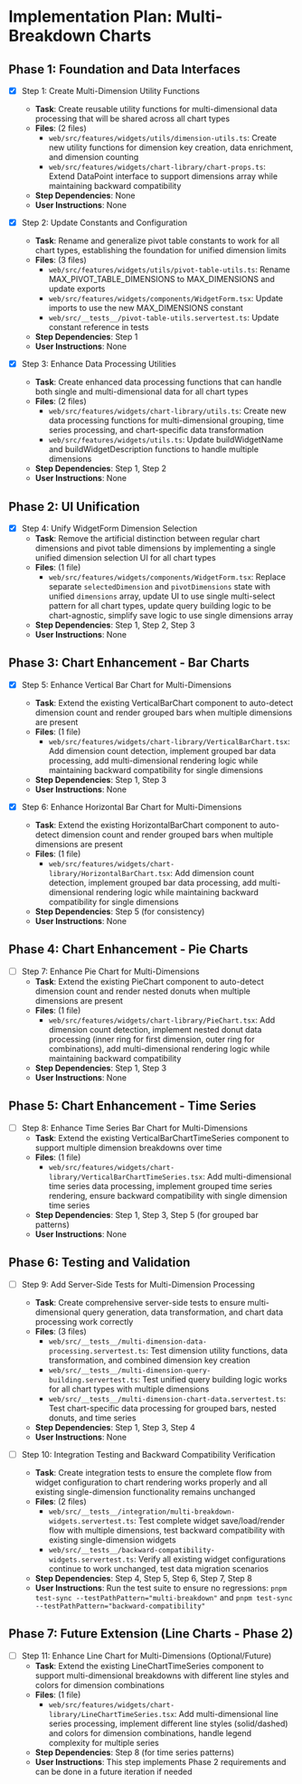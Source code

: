 # Implementation Plan: Multi-Breakdown Charts

## Phase 1: Foundation and Data Interfaces

- [x] Step 1: Create Multi-Dimension Utility Functions
  - **Task**: Create reusable utility functions for multi-dimensional data processing that will be shared across all chart types
  - **Files**: (2 files)
    - `web/src/features/widgets/utils/dimension-utils.ts`: Create new utility functions for dimension key creation, data enrichment, and dimension counting
    - `web/src/features/widgets/chart-library/chart-props.ts`: Extend DataPoint interface to support dimensions array while maintaining backward compatibility
  - **Step Dependencies**: None
  - **User Instructions**: None

- [x] Step 2: Update Constants and Configuration
  - **Task**: Rename and generalize pivot table constants to work for all chart types, establishing the foundation for unified dimension limits
  - **Files**: (3 files)
    - `web/src/features/widgets/utils/pivot-table-utils.ts`: Rename MAX_PIVOT_TABLE_DIMENSIONS to MAX_DIMENSIONS and update exports
    - `web/src/features/widgets/components/WidgetForm.tsx`: Update imports to use the new MAX_DIMENSIONS constant
    - `web/src/__tests__/pivot-table-utils.servertest.ts`: Update constant reference in tests
  - **Step Dependencies**: Step 1
  - **User Instructions**: None

- [x] Step 3: Enhance Data Processing Utilities
  - **Task**: Create enhanced data processing functions that can handle both single and multi-dimensional data for all chart types
  - **Files**: (2 files)
    - `web/src/features/widgets/chart-library/utils.ts`: Create new data processing functions for multi-dimensional grouping, time series processing, and chart-specific data transformation
    - `web/src/features/widgets/utils.ts`: Update buildWidgetName and buildWidgetDescription functions to handle multiple dimensions
  - **Step Dependencies**: Step 1, Step 2
  - **User Instructions**: None

## Phase 2: UI Unification

- [x] Step 4: Unify WidgetForm Dimension Selection
  - **Task**: Remove the artificial distinction between regular chart dimensions and pivot table dimensions by implementing a single unified dimension selection UI for all chart types
  - **Files**: (1 file)
    - `web/src/features/widgets/components/WidgetForm.tsx`: Replace separate `selectedDimension` and `pivotDimensions` state with unified `dimensions` array, update UI to use single multi-select pattern for all chart types, update query building logic to be chart-agnostic, simplify save logic to use single dimensions array
  - **Step Dependencies**: Step 1, Step 2, Step 3
  - **User Instructions**: None

## Phase 3: Chart Enhancement - Bar Charts

- [x] Step 5: Enhance Vertical Bar Chart for Multi-Dimensions
  - **Task**: Extend the existing VerticalBarChart component to auto-detect dimension count and render grouped bars when multiple dimensions are present
  - **Files**: (1 file)
    - `web/src/features/widgets/chart-library/VerticalBarChart.tsx`: Add dimension count detection, implement grouped bar data processing, add multi-dimensional rendering logic while maintaining backward compatibility for single dimensions
  - **Step Dependencies**: Step 1, Step 3
  - **User Instructions**: None

- [x] Step 6: Enhance Horizontal Bar Chart for Multi-Dimensions
  - **Task**: Extend the existing HorizontalBarChart component to auto-detect dimension count and render grouped bars when multiple dimensions are present
  - **Files**: (1 file)
    - `web/src/features/widgets/chart-library/HorizontalBarChart.tsx`: Add dimension count detection, implement grouped bar data processing, add multi-dimensional rendering logic while maintaining backward compatibility for single dimensions
  - **Step Dependencies**: Step 5 (for consistency)
  - **User Instructions**: None

## Phase 4: Chart Enhancement - Pie Charts

- [ ] Step 7: Enhance Pie Chart for Multi-Dimensions
  - **Task**: Extend the existing PieChart component to auto-detect dimension count and render nested donuts when multiple dimensions are present
  - **Files**: (1 file)
    - `web/src/features/widgets/chart-library/PieChart.tsx`: Add dimension count detection, implement nested donut data processing (inner ring for first dimension, outer ring for combinations), add multi-dimensional rendering logic while maintaining backward compatibility
  - **Step Dependencies**: Step 1, Step 3
  - **User Instructions**: None

## Phase 5: Chart Enhancement - Time Series

- [ ] Step 8: Enhance Time Series Bar Chart for Multi-Dimensions
  - **Task**: Extend the existing VerticalBarChartTimeSeries component to support multiple dimension breakdowns over time
  - **Files**: (1 file)
    - `web/src/features/widgets/chart-library/VerticalBarChartTimeSeries.tsx`: Add multi-dimensional time series data processing, implement grouped time series rendering, ensure backward compatibility with single dimension time series
  - **Step Dependencies**: Step 1, Step 3, Step 5 (for grouped bar patterns)
  - **User Instructions**: None

## Phase 6: Testing and Validation

- [ ] Step 9: Add Server-Side Tests for Multi-Dimension Processing
  - **Task**: Create comprehensive server-side tests to ensure multi-dimensional query generation, data transformation, and chart data processing work correctly
  - **Files**: (3 files)
    - `web/src/__tests__/multi-dimension-data-processing.servertest.ts`: Test dimension utility functions, data transformation, and combined dimension key creation
    - `web/src/__tests__/multi-dimension-query-building.servertest.ts`: Test unified query building logic works for all chart types with multiple dimensions
    - `web/src/__tests__/multi-dimension-chart-data.servertest.ts`: Test chart-specific data processing for grouped bars, nested donuts, and time series
  - **Step Dependencies**: Step 1, Step 3, Step 4
  - **User Instructions**: None

- [ ] Step 10: Integration Testing and Backward Compatibility Verification
  - **Task**: Create integration tests to ensure the complete flow from widget configuration to chart rendering works properly and all existing single-dimension functionality remains unchanged
  - **Files**: (2 files)
    - `web/src/__tests__/integration/multi-breakdown-widgets.servertest.ts`: Test complete widget save/load/render flow with multiple dimensions, test backward compatibility with existing single-dimension widgets
    - `web/src/__tests__/backward-compatibility-widgets.servertest.ts`: Verify all existing widget configurations continue to work unchanged, test data migration scenarios
  - **Step Dependencies**: Step 4, Step 5, Step 6, Step 7, Step 8
  - **User Instructions**: Run the test suite to ensure no regressions: `pnpm test-sync --testPathPattern="multi-breakdown"` and `pnpm test-sync --testPathPattern="backward-compatibility"`

## Phase 7: Future Extension (Line Charts - Phase 2)

- [ ] Step 11: Enhance Line Chart for Multi-Dimensions (Optional/Future)
  - **Task**: Extend the existing LineChartTimeSeries component to support multi-dimensional breakdowns with different line styles and colors for dimension combinations
  - **Files**: (1 file)
    - `web/src/features/widgets/chart-library/LineChartTimeSeries.tsx`: Add multi-dimensional line series processing, implement different line styles (solid/dashed) and colors for dimension combinations, handle legend complexity for multiple series
  - **Step Dependencies**: Step 8 (for time series patterns)
  - **User Instructions**: This step implements Phase 2 requirements and can be done in a future iteration if needed
